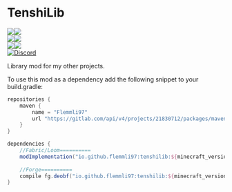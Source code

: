 # TenshiLib
[![](http://cf.way2muchnoise.eu/full_312040_Forge_%20.svg)![](http://cf.way2muchnoise.eu/versions/312040.svg)](https://www.curseforge.com/minecraft/mc-mods/tenshilib)  
[![](http://cf.way2muchnoise.eu/full_552662_Fabric_%20.svg)![](http://cf.way2muchnoise.eu/versions/552662.svg)](https://www.curseforge.com/minecraft/mc-mods/tenshilib-fabric)  
[![](https://img.shields.io/modrinth/dt/P2rffivS?logo=modrinth&label=Modrinth)![](https://img.shields.io/modrinth/game-versions/P2rffivS?logo=modrinth&label=Latest%20for)](https://modrinth.com/mod/tenshilib)  
[![Discord](https://img.shields.io/discord/790631506313478155?color=0a48c4&label=discord)](https://discord.gg/8Cx26tfWNs)

Library mod for my other projects.

To use this mod as a dependency add the following snippet to your build.gradle:  
```groovy
repositories {
    maven {
        name = "Flemmli97"
        url "https://gitlab.com/api/v4/projects/21830712/packages/maven"
    }
}

dependencies {    
    //Fabric/Loom==========    
    modImplementation("io.github.flemmli97:tenshilib:${minecraft_version}-${mod_version}-${mod_loader}")
    
    //Forge==========    
    compile fg.deobf("io.github.flemmli97:tenshilib:${minecraft_version}-${mod_version}-${mod_loader}")
}
```
